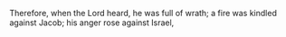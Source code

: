 Therefore, when the Lord heard, he was full of wrath; a fire was kindled against Jacob; his anger rose against Israel,

